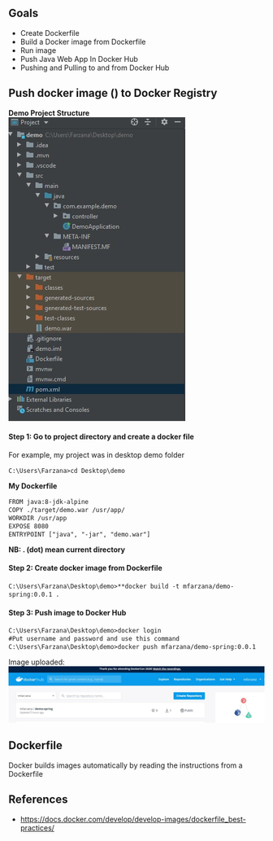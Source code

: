## Goals
- Create Dockerfile 
- Build a Docker image from Dockerfile
- Run image
-  Push Java Web App In Docker Hub
- Pushing and Pulling to and from Docker Hub

## Push docker image () to Docker Registry
**Demo Project Structure** 
![enter image description here](https://github.com/Mfarzana/docker-learning/blob/master/images/demo-project-structure.jpg)

#### Step 1: Go to project directory and create a docker file 
 For example, my project was in desktop demo folder
  ```
  C:\Users\Farzana>cd Desktop\demo
  ```
  **My  Dockerfile** 
	
	FROM java:8-jdk-alpine
	COPY ./target/demo.war /usr/app/
	WORKDIR /usr/app
	EXPOSE 8080
	ENTRYPOINT ["java", "-jar", "demo.war"]
	
 **NB:  . (dot) mean current directory** 
####  Step 2: Create docker image from Dockerfile
 ```
 C:\Users\Farzana\Desktop\demo>**docker build -t mfarzana/demo-spring:0.0.1 . 
 ```

#### Step 3: Push image to Docker Hub
```
C:\Users\Farzana\Desktop\demo>docker login 
#Put username and password and use this command
C:\Users\Farzana\Desktop\demo>docker push mfarzana/demo-spring:0.0.1
 ```
 Image  uploaded: ![](https://github.com/Mfarzana/docker-learning/blob/master/images/demo-spring-dockerhub.jpg)
  


## Dockerfile
Docker builds images automatically by reading the instructions from a Dockerfile


## References
- https://docs.docker.com/develop/develop-images/dockerfile_best-practices/

<!--stackedit_data:
eyJoaXN0b3J5IjpbNzY2OTcxNDczLDEwMzIxMTI3NTMsLTExMD
MwNzQ2NzcsLTc3MTcwNDM4OCwtMjA5NjMyMjgzNiwxMzczMTAw
NjU2LC0yMTE0MTQ3NzAyLDgxMjY4NzM5Niw3NTY3NTYxOTcsLT
IwNzM4MDIzMTYsMTI0ODQwNDk4Myw2MjMwNDA2MzMsODE0MDk1
OTk2LDEyMzg1NDY3NiwtMTMwNTQwMTc4MywtMzU2NDQyMDM4LD
QyMjU1MDI5XX0=
-->
